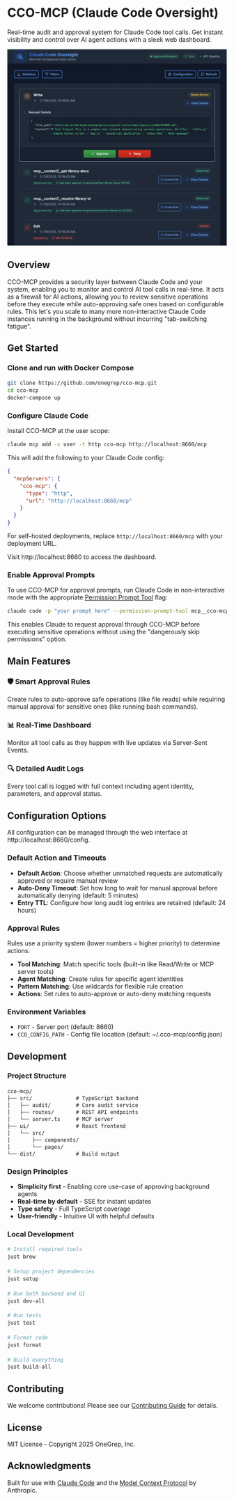 # CCO-MCP (Claude Code Oversight)

Real-time audit and approval system for Claude Code tool calls. Get instant visibility and control over AI agent actions with a sleek web dashboard.

![CCO-MCP Dashboard](docs/Demo-Screenshot.png)

## Overview

CCO-MCP provides a security layer between Claude Code and your system, enabling you to monitor and control AI tool calls in real-time. It acts as a firewall for AI actions, allowing you to review sensitive operations before they execute while auto-approving safe ones based on configurable rules.  This let's you scale to many more non-interactive Claude Code instances running in the background without incurring "tab-switching fatigue".

## Get Started

### Clone and run with Docker Compose

```bash
git clone https://github.com/onegrep/cco-mcp.git
cd cco-mcp
docker-compose up
```

### Configure Claude Code

Install CCO-MCP at the user scope:

```bash
claude mcp add -s user -t http cco-mcp http://localhost:8660/mcp
```

This will add the following to your Claude Code config:

```json
{
  "mcpServers": {
    "cco-mcp": {
      "type": "http",
      "url": "http://localhost:8660/mcp"
    }
  }
}
```

For self-hosted deployments, replace `http://localhost:8660/mcp` with your deployment URL.

Visit http://localhost:8660 to access the dashboard.

### Enable Approval Prompts

To use CCO-MCP for approval prompts, run Claude Code in non-interactive mode with the appropriate [Permission Prompt Tool](https://docs.anthropic.com/en/docs/claude-code/sdk#custom-permission-prompt-tool) flag:

```bash
claude code -p "your prompt here" --permission-prompt-tool mcp__cco-mcp__approval_prompt
```

This enables Claude to request approval through CCO-MCP before executing sensitive operations without using the "dangerously skip permissions" option.

## Main Features

### 🛡️ Smart Approval Rules
Create rules to auto-approve safe operations (like file reads) while requiring manual approval for sensitive ones (like running bash commands).

### 📊 Real-Time Dashboard
Monitor all tool calls as they happen with live updates via Server-Sent Events.

### 🔍 Detailed Audit Logs
Every tool call is logged with full context including agent identity, parameters, and approval status.

## Configuration Options

All configuration can be managed through the web interface at http://localhost:8660/config.

### Default Action and Timeouts

- **Default Action**: Choose whether unmatched requests are automatically approved or require manual review
- **Auto-Deny Timeout**: Set how long to wait for manual approval before automatically denying (default: 5 minutes)
- **Entry TTL**: Configure how long audit log entries are retained (default: 24 hours)

### Approval Rules

Rules use a priority system (lower numbers = higher priority) to determine actions:

- **Tool Matching**: Match specific tools (built-in like Read/Write or MCP server tools)
- **Agent Matching**: Create rules for specific agent identities
- **Pattern Matching**: Use wildcards for flexible rule creation
- **Actions**: Set rules to auto-approve or auto-deny matching requests

### Environment Variables

- `PORT` - Server port (default: 8660)
- `CCO_CONFIG_PATH` - Config file location (default: ~/.cco-mcp/config.json)

## Development

### Project Structure

```
cco-mcp/
├── src/              # TypeScript backend
│   ├── audit/        # Core audit service
│   ├── routes/       # REST API endpoints
│   └── server.ts     # MCP server
├── ui/               # React frontend
│   └── src/
│       ├── components/
│       └── pages/
└── dist/             # Build output
```

### Design Principles

- **Simplicity first** - Enabling core use-case of approving background agents
- **Real-time by default** - SSE for instant updates
- **Type safety** - Full TypeScript coverage
- **User-friendly** - Intuitive UI with helpful defaults

### Local Development

```bash
# Install required tools
just brew

# Setup project dependencies
just setup

# Run both backend and UI
just dev-all

# Run tests
just test

# Format code
just format

# Build everything
just build-all
```

## Contributing

We welcome contributions! Please see our [Contributing Guide](CONTRIBUTING.md) for details.

## License

MIT License - Copyright 2025 OneGrep, Inc.

## Acknowledgments

Built for use with [Claude Code](https://claude.ai/code) and the [Model Context Protocol](https://modelcontextprotocol.io) by Anthropic.